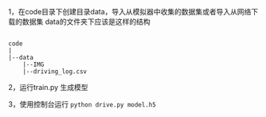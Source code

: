 1，在code目录下创建目录data，导入从模拟器中收集的数据集或者导入从网络下载的数据集
data的文件夹下应该是这样的结构

```shell

code
|
|--data
    |--IMG
    |--driving_log.csv

```

2，运行train.py 生成模型

3，使用控制台运行 `python drive.py model.h5`